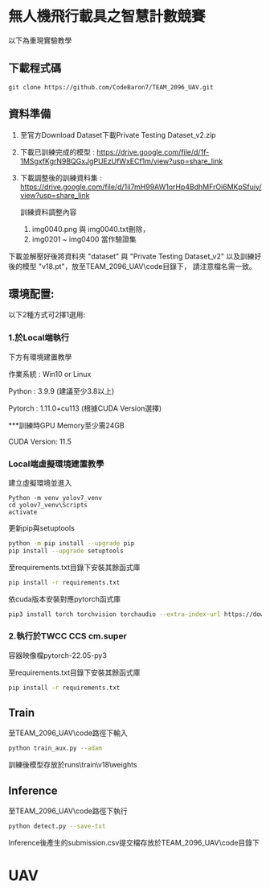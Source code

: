 # 無人機飛行載具之智慧計數競賽

以下為重現實驗教學

## 下載程式碼
```
git clone https://github.com/CodeBaron7/TEAM_2096_UAV.git
```

## 資料準備

1. 至官方Download Dataset下載Private Testing Dataset_v2.zip
2. 下載已訓練完成的模型 :  https://drive.google.com/file/d/1f-1MSgxfKgrN9BQGxJgPUEzUfWxECf1m/view?usp=share_link
3. 下載調整後的訓練資料集 : https://drive.google.com/file/d/1iI7mH99AW1orHp4BdhMFrOi6MKpSfuiy/view?usp=share_link
      
      訓練資料調整內容
      1. img0040.png 與 img0040.txt刪除，
      2. img0201 ~ img0400 當作驗證集

下載並解壓好後將資料夾 "dataset" 與 "Private Testing Dataset_v2" 以及訓練好後的模型 "v18.pt"，放至TEAM_2096_UAV\code目錄下，
請注意檔名需一致。

## 環境配置:

   以下2種方式可2擇1選用:

### 1.於Local端執行
   下方有環境建置教學
   
   作業系統 : Win10 or Linux
   
   Python : 3.9.9         (建議至少3.8以上)
   
   Pytorch : 1.11.0+cu113 (根據CUDA Version選擇)
   
   ***訓練時GPU Memory至少需24GB
   
   CUDA Version: 11.5

### Local端虛擬環境建置教學
   建立虛擬環境並進入
```
Python -m venv yolov7_venv
cd yolov7_venv\Scripts
activate
```
   更新pip與setuptools
```sh
python -m pip install --upgrade pip
pip install --upgrade setuptools
```
   至requirements.txt目錄下安裝其餘函式庫
```sh
pip install -r requirements.txt
```
   依cuda版本安裝對應pytorch函式庫
```sh
pip3 install torch torchvision torchaudio --extra-index-url https://download.pytorch.org/whl/cu113
```

### 2.執行於TWCC CCS cm.super
      
   容器映像檔pytorch-22.05-py3
  
   至requirements.txt目錄下安裝其餘函式庫
```sh
pip install -r requirements.txt
```

## Train
   至TEAM_2096_UAV\code路徑下輸入  
```sh
python train_aux.py --adam
```
   訓練後模型存放於runs\train\v18\weights

## Inference
   至TEAM_2096_UAV\code路徑下執行
```sh
python detect.py --save-txt
```
Inference後產生的submission.csv提交檔存放於TEAM_2096_UAV\code目錄下


# UAV
